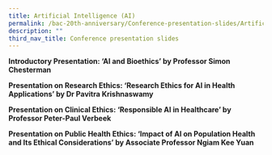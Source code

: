 ```yaml
---
title: Artificial Intelligence (AI)
permalink: /bac-20th-anniversary/Conference-presentation-slides/Artificial-Intelligence
description: ""
third_nav_title: Conference presentation slides
---
```

**Introductory Presentation: ‘AI and Bioethics’ by Professor Simon Chesterman** [](/files/20th%20Anniversary%20Resources/AI%20and%20Bioethics%20by%20Professor%20Simon%20Chesterman.pdf)

**Presentation on Research Ethics: ‘Research Ethics for AI in Health Applications’ by Dr Pavitra Krishnaswamy**[](/files/20th%20Anniversary%20Resources/Research%20Ethics%20-%20Research%20Ethics%20for%20AI%20in%20Health%20Applications%20by%20Dr%20Pavitra%20Krishnaswamy.pdf)

**Presentation on Clinical Ethics: ‘Responsible AI in Healthcare’ by Professor Peter-Paul Verbeek**[](/files/20th%20Anniversary%20Resources/Clinical%20Ethics%20-%20Responsible%20AI%20in%20Healthcare%20by%20Professor%20Peter-Paul%20Verbeek.pdf)

**Presentation on Public Health Ethics: ‘Impact of AI on Population Health and Its Ethical Considerations’ by Associate Professor Ngiam Kee Yuan**